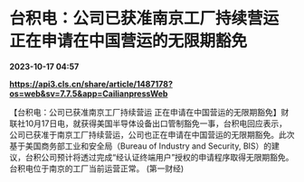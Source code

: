 # 台积电：公司已获准南京工厂持续营运 正在申请在中国营运的无限期豁免

**2023-10-17 04:57**

**https://api3.cls.cn/share/article/1487178?os=web&sv=7.7.5&app=CailianpressWeb**

【台积电：公司已获准南京工厂持续营运 正在申请在中国营运的无限期豁免】财联社10月17日电，就获得美国半导体设备出口管制豁免一事，台积电回应表示，公司已获准于南京工厂持续营运，公司也正在申请在中国营运的无限期豁免。此次基于美国商务部工业和安全局（Bureau of Industry and Security, BIS）的建议，台积公司预计将透过完成“经认证终端用户”授权的申请程序取得无限期豁免。台积电位于南京的工厂当前运营正常。 (第一财经)